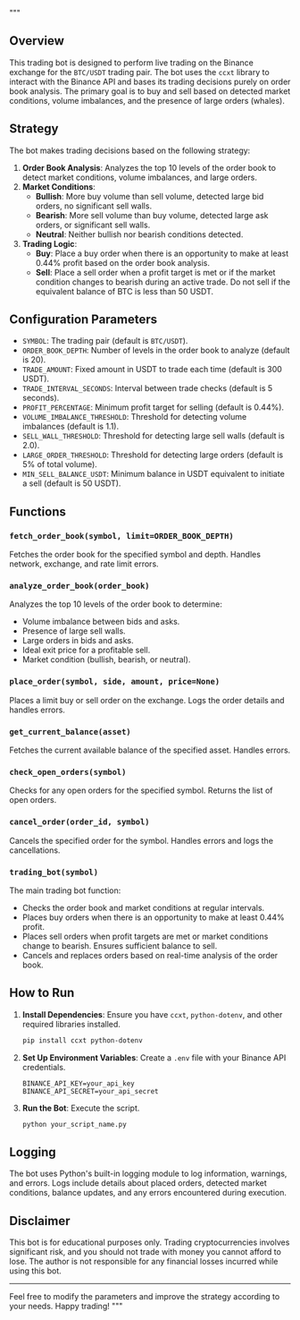 """
## Overview

This trading bot is designed to perform live trading on the Binance exchange for the `BTC/USDT` trading pair. The bot uses the `ccxt` library to interact with the Binance API and bases its trading decisions purely on order book analysis. The primary goal is to buy and sell based on detected market conditions, volume imbalances, and the presence of large orders (whales).

## Strategy

The bot makes trading decisions based on the following strategy:

1. **Order Book Analysis**: Analyzes the top 10 levels of the order book to detect market conditions, volume imbalances, and large orders.
2. **Market Conditions**:
    - **Bullish**: More buy volume than sell volume, detected large bid orders, no significant sell walls.
    - **Bearish**: More sell volume than buy volume, detected large ask orders, or significant sell walls.
    - **Neutral**: Neither bullish nor bearish conditions detected.
3. **Trading Logic**:
    - **Buy**: Place a buy order when there is an opportunity to make at least 0.44% profit based on the order book analysis.
    - **Sell**: Place a sell order when a profit target is met or if the market condition changes to bearish during an active trade. Do not sell if the equivalent balance of BTC is less than 50 USDT.

## Configuration Parameters

- `SYMBOL`: The trading pair (default is `BTC/USDT`).
- `ORDER_BOOK_DEPTH`: Number of levels in the order book to analyze (default is 20).
- `TRADE_AMOUNT`: Fixed amount in USDT to trade each time (default is 300 USDT).
- `TRADE_INTERVAL_SECONDS`: Interval between trade checks (default is 5 seconds).
- `PROFIT_PERCENTAGE`: Minimum profit target for selling (default is 0.44%).
- `VOLUME_IMBALANCE_THRESHOLD`: Threshold for detecting volume imbalances (default is 1.1).
- `SELL_WALL_THRESHOLD`: Threshold for detecting large sell walls (default is 2.0).
- `LARGE_ORDER_THRESHOLD`: Threshold for detecting large orders (default is 5% of total volume).
- `MIN_SELL_BALANCE_USDT`: Minimum balance in USDT equivalent to initiate a sell (default is 50 USDT).

## Functions

### `fetch_order_book(symbol, limit=ORDER_BOOK_DEPTH)`

Fetches the order book for the specified symbol and depth. Handles network, exchange, and rate limit errors.

### `analyze_order_book(order_book)`

Analyzes the top 10 levels of the order book to determine:
- Volume imbalance between bids and asks.
- Presence of large sell walls.
- Large orders in bids and asks.
- Ideal exit price for a profitable sell.
- Market condition (bullish, bearish, or neutral).

### `place_order(symbol, side, amount, price=None)`

Places a limit buy or sell order on the exchange. Logs the order details and handles errors.

### `get_current_balance(asset)`

Fetches the current available balance of the specified asset. Handles errors.

### `check_open_orders(symbol)`

Checks for any open orders for the specified symbol. Returns the list of open orders.

### `cancel_order(order_id, symbol)`

Cancels the specified order for the symbol. Handles errors and logs the cancellations.

### `trading_bot(symbol)`

The main trading bot function:
- Checks the order book and market conditions at regular intervals.
- Places buy orders when there is an opportunity to make at least 0.44% profit.
- Places sell orders when profit targets are met or market conditions change to bearish. Ensures sufficient balance to sell.
- Cancels and replaces orders based on real-time analysis of the order book.

## How to Run

1. **Install Dependencies**: Ensure you have `ccxt`, `python-dotenv`, and other required libraries installed.
    ```bash
    pip install ccxt python-dotenv
    ```

2. **Set Up Environment Variables**: Create a `.env` file with your Binance API credentials.
    ```
    BINANCE_API_KEY=your_api_key
    BINANCE_API_SECRET=your_api_secret
    ```

3. **Run the Bot**: Execute the script.
    ```bash
    python your_script_name.py
    ```

## Logging

The bot uses Python's built-in logging module to log information, warnings, and errors. Logs include details about placed orders, detected market conditions, balance updates, and any errors encountered during execution.

## Disclaimer

This bot is for educational purposes only. Trading cryptocurrencies involves significant risk, and you should not trade with money you cannot afford to lose. The author is not responsible for any financial losses incurred while using this bot.

---

Feel free to modify the parameters and improve the strategy according to your needs. Happy trading!
"""
